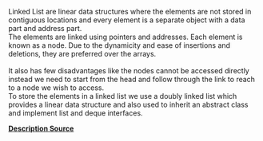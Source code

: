  Linked List are linear data structures where the elements are not stored in contiguous locations and every element is a separate object with a data part and address part. <br>
The elements are linked using pointers and addresses. Each element is known as a node. Due to the dynamicity and ease of insertions and deletions, they are preferred over the arrays.<br> <br>
 It also has few disadvantages like the nodes cannot be accessed directly instead we need to start from the head and follow through the link to reach to a node we wish to access. <br>
To store the elements in a linked list we use a doubly linked list which provides a linear data structure and also used to inherit an abstract class and implement list and deque interfaces.

<b> <a href="https://www.tutorialspoint.com">Description Source</a> </b>   
